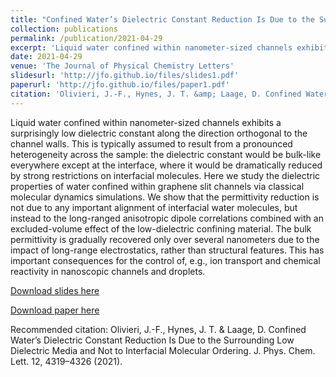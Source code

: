 ```yaml
---
title: "Confined Water’s Dielectric Constant Reduction Is Due to the Surrounding Low Dielectric Media and Not to Interfacial Molecular Ordering"
collection: publications
permalink: /publication/2021-04-29
excerpt: 'Liquid water confined within nanometer-sized channels exhibits a surprisingly low dielectric constant along the direction orthogonal to the channel walls. This is typically assumed to result from a pronounced heterogeneity across the sample: the dielectric constant would be bulk-like everywhere except at the interface, where it would be dramatically reduced by strong restrictions on interfacial molecules. Here we study the dielectric properties of water confined within graphene slit channels via classical molecular dynamics simulations. We show that the permittivity reduction is not due to any important alignment of interfacial water molecules, but instead to the long-ranged anisotropic dipole correlations combined with an excluded-volume effect of the low-dielectric confining material. The bulk permittivity is gradually recovered only over several nanometers due to the impact of long-range electrostatics, rather than structural features. This has important consequences for the control of, e.g., ion transport and chemical reactivity in nanoscopic channels and droplets.'
date: 2021-04-29
venue: 'The Journal of Physical Chemistry Letters'
slidesurl: 'http://jfo.github.io/files/slides1.pdf'
paperurl: 'http://jfo.github.io/files/paper1.pdf'
citation: 'Olivieri, J.-F., Hynes, J. T. &amp; Laage, D. Confined Water’s Dielectric Constant Reduction Is Due to the Surrounding Low Dielectric Media and Not to Interfacial Molecular Ordering. J. Phys. Chem. Lett. 12, 4319–4326 (2021).'
---
```

Liquid water confined within nanometer-sized channels exhibits a surprisingly low dielectric constant along the direction orthogonal to the channel walls. This is typically assumed to result from a pronounced heterogeneity across the sample: the dielectric constant would be bulk-like everywhere except at the interface, where it would be dramatically reduced by strong restrictions on interfacial molecules. Here we study the dielectric properties of water confined within graphene slit channels via classical molecular dynamics simulations. We show that the permittivity reduction is not due to any important alignment of interfacial water molecules, but instead to the long-ranged anisotropic dipole correlations combined with an excluded-volume effect of the low-dielectric confining material. The bulk permittivity is gradually recovered only over several nanometers due to the impact of long-range electrostatics, rather than structural features. This has important consequences for the control of, e.g., ion transport and chemical reactivity in nanoscopic channels and droplets.

[Download slides here](http://jfo.github.io/files/slides1.pdf)

[Download paper here](http://jfo.github.io/files/paper1.pdf)

Recommended citation: Olivieri, J.-F., Hynes, J. T. & Laage, D. Confined Water’s Dielectric Constant Reduction Is Due to the Surrounding Low Dielectric Media and Not to Interfacial Molecular Ordering. J. Phys. Chem. Lett. 12, 4319–4326 (2021).